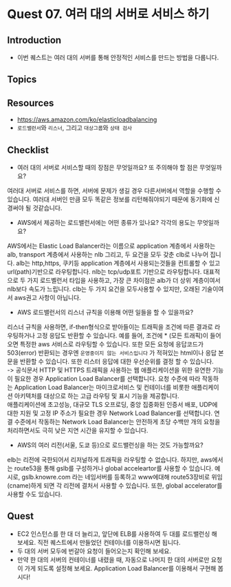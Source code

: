 # Quest 07. 여러 대의 서버로 서비스 하기

## Introduction
* 이번 퀘스트는 여러 대의 서버를 통해 안정적인 서비스를 만드는 방법을 다룹니다.

## Topics

## Resources
* https://aws.amazon.com/ko/elasticloadbalancing
* `로드밸런서`와 `리스너`, 그리고 `대상그룹`와 `상태 검사`

## Checklist
* 여러 대의 서버로 서비스할 때의 장점은 무엇일까요? 또 주의해야 할 점은 무엇일까요?

여러대 서버로 서비스를 하면, 서버에 문제가 생길 경우 다른서버에서 역할을 수행할 수 있습니다. 여러대 서버인 만큼 모두 똑같은 정보를 리턴해줘야되기 때문에 동기화에 신경써야 될 것같습니다.  

* AWS에서 제공하는 로드밸런서에는 어떤 종류가 있나요? 각각의 용도는 무엇일까요?

AWS에서는 Elastic Load Balancer라는 이름으로 application 계층에서 사용하는 alb, transport 계층에서 사용하는 nlb 그리고, 두 요건을 모두 갖춘 clb로 나누어 집니다. 
alb는 http,https, 쿠키등 application 계층에서 사용되는것들을 컨트롤할 수 있고 url(path)기반으로 라우팅합니다. nlb는 tcp/udp포트 기반으로 라우팅합니다. 대표적으로 두 가지 로드벨런서 타입을 사용하고, 
가장 큰 차이점은 alb가 더 상위 계층이여서 nlb보다 속도가 느립니다. clb는 두 가지 요건을 모두사용할 수 있지만, 오래된 기술이여서 aws권고 사항이 아닙니다.  

* AWS 로드밸런서의 리스너 규칙을 이용해 어떤 일들을 할 수 있을까요?

리스너 규칙을 사용하면, if-then형식으로 받아들이는 트래픽을 조건에 따른 결과로 라우팅하거나 고정 응답도 반환할 수 있습니다. 예를 들어, 조건에 * (모든 트래픽)이 들어오면 특정한 aws 서비스로 라우팅할 수 있습니다. 
또한 모든 요청에 응답코드가 503(error) 반환되는 경우엔 `운영중이지 않는 서비스입니다` 가 적혀있는 html이나 응답 본문을 반환할 수 있습니다. 또한 리스터 응답에 대한 우선순위를 결정 할 수 있습니다.  
-> 공식문서 
HTTP 및 HTTPS 트래픽을 사용하는 웹 애플리케이션을 위한 유연한 기능이 필요한 경우 Application Load Balancer를 선택합니다. 요청 수준에 따라 작동하는 Application Load Balancer는 마이크로서비스 및 컨테이너를 비롯한 애플리케이션 아키텍처를 대상으로 하는 고급 라우팅 및 표시 기능을 제공합니다.  
애플리케이션에 초고성능, 대규모 TLS 오프로딩, 중앙 집중화된 인증서 배포, UDP에 대한 지원 및 고정 IP 주소가 필요한 경우 Network Load Balancer를 선택합니다. 연결 수준에서 작동하는 Network Load Balancer는 안전하게 초당 수백만 개의 요청을 처리하면서도 극히 낮은 지연 시간을 유지할 수 있습니다.


* AWS의 여러 리전(서울, 도쿄 등)으로 로드밸런싱을 하는 것도 가능할까요?

elb는 리전에 국한되어서 리저널하게 트래픽을 라우팅할 수 없습니다. 하지만, aws에서는 route53을 통해 gslb를 구성하거나 global acceleartor를 사용할 수 있습니다. 예시로, gslb.knowre.com 라는 네임서버를 등록하고 www에대해 route53장비로 위임(cname)하게 되면 각 리전에 결처서 사용할 수 있습니다. 또한, global accelerator를 사용할 수도 있습니다. 


## Quest
* EC2 인스턴스를 한 대 더 늘리고, 앞단에 ELB를 사용하여 두 대를 로드밸런싱 해 보세요. 직전 퀘스트에서 만들었던 컨테이너를 이용하시면 됩니다.
* 두 대의 서버 모두에 번갈아 요청이 들어오는지 확인해 보세요.
* 만약 한 대의 서버의 컨테이너를 내렸을 때, 자동으로 나머지 한 대의 서버로만 요청이 가게 되도록 설정해 보세요. Application Load Balancer를 이용해서 구현해 봅시다!
